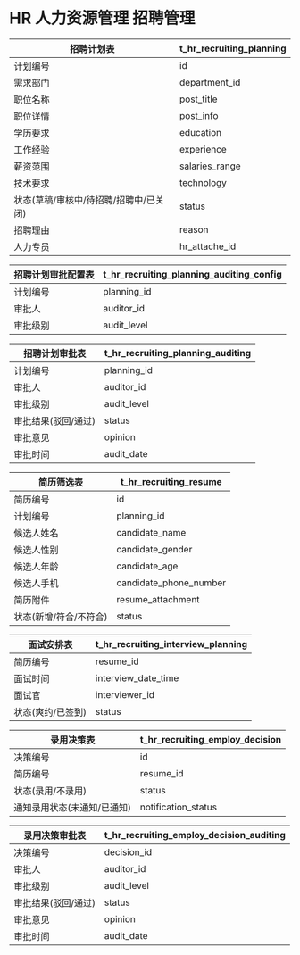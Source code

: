 # HR 人力资源管理 招聘管理

| 招聘计划表                             | t_hr_recruiting_planning |
| -------------------------------------- | ------------------------ |
| 计划编号                               | id                       |
| 需求部门                               | department_id            |
| 职位名称                               | post_title               |
| 职位详情                               | post_info                |
| 学历要求                               | education                |
| 工作经验                               | experience               |
| 薪资范围                               | salaries_range           |
| 技术要求                               | technology               |
| 状态(草稿/审核中/待招聘/招聘中/已关闭) | status                   |
| 招聘理由                               | reason                   |
| 人力专员                               | hr_attache_id            |

| 招聘计划审批配置表 | t_hr_recruiting_planning_auditing_config |
| ------------------ | ---------------------------------------- |
| 计划编号           | planning_id                              |
| 审批人             | auditor_id                               |
| 审批级别           | audit_level                              |

| 招聘计划审批表      | t_hr_recruiting_planning_auditing |
| ------------------- | --------------------------------- |
| 计划编号            | planning_id                       |
| 审批人              | auditor_id                        |
| 审批级别            | audit_level                       |
| 审批结果(驳回/通过) | status                            |
| 审批意见            | opinion                           |
| 审批时间            | audit_date                        |

| 简历筛选表             | t_hr_recruiting_resume |
| ---------------------- | ---------------------- |
| 简历编号               | id                     |
| 计划编号               | planning_id            |
| 候选人姓名             | candidate_name         |
| 候选人性别             | candidate_gender       |
| 候选人年龄             | candidate_age          |
| 候选人手机             | candidate_phone_number |
| 简历附件               | resume_attachment      |
| 状态(新增/符合/不符合) | status                 |

| 面试安排表        | t_hr_recruiting_interview_planning |
| ----------------- | ---------------------------------- |
| 简历编号          | resume_id                          |
| 面试时间          | interview_date_time                |
| 面试官            | interviewer_id                     |
| 状态(爽约/已签到) | status                             |

| 录用决策表                  | t_hr_recruiting_employ_decision |
| --------------------------- | ------------------------------- |
| 决策编号                    | id                              |
| 简历编号                    | resume_id                       |
| 状态(录用/不录用)           | status                          |
| 通知录用状态(未通知/已通知) | notification_status             |

| 录用决策审批表      | t_hr_recruiting_employ_decision_auditing |
| ------------------- | ---------------------------------------- |
| 决策编号            | decision_id                              |
| 审批人              | auditor_id                               |
| 审批级别            | audit_level                              |
| 审批结果(驳回/通过) | status                                   |
| 审批意见            | opinion                                  |
| 审批时间            | audit_date                               |
